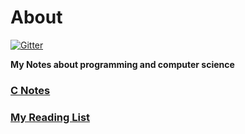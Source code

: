 # About 
[![Gitter](https://badges.gitter.im/Join%20Chat.svg)](https://gitter.im/finlay-liu/awesome-note?utm_source=badge&utm_medium=badge&utm_campaign=pr-badge)

**My Notes about programming and computer science**
### [C Notes](https://github.com/finlay-liu/InfoRecord/tree/master/C)
### [My Reading List](https://github.com/finlay-liu/InfoRecord/blob/master/Books/README.md)
